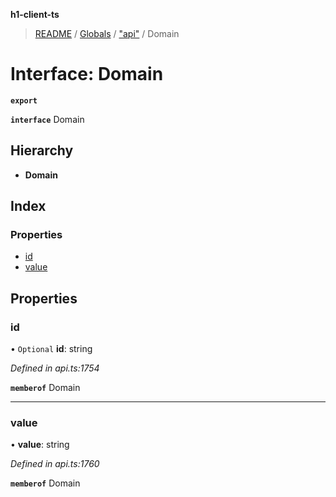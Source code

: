 **h1-client-ts**

> [README](../README.md) / [Globals](../globals.md) / ["api"](../modules/_api_.md) / Domain

# Interface: Domain

**`export`** 

**`interface`** Domain

## Hierarchy

* **Domain**

## Index

### Properties

* [id](_api_.domain.md#id)
* [value](_api_.domain.md#value)

## Properties

### id

• `Optional` **id**: string

*Defined in api.ts:1754*

**`memberof`** Domain

___

### value

•  **value**: string

*Defined in api.ts:1760*

**`memberof`** Domain
